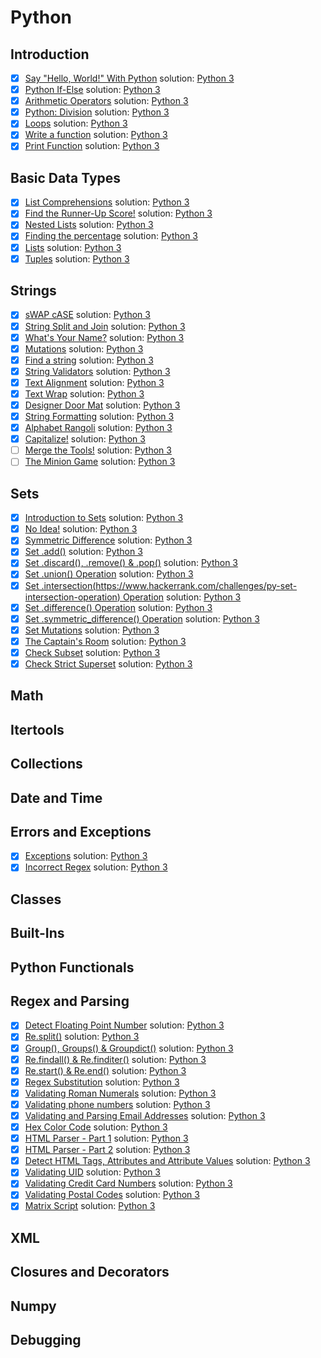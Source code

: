 # Python

## Introduction
-   [x] [Say "Hello, World!" With Python](https://www.hackerrank.com/challenges/py-hello-world) solution: [Python 3](<https://github.com/asakura/repetition/blob/master/hackerrank/Python/Say "Hello, World!" With Python/solution.py>)
-   [x] [Python If-Else](https://www.hackerrank.com/challenges/py-if-else) solution: [Python 3](<https://github.com/asakura/repetition/blob/master/hackerrank/Python/Python If-Else/solution.py>)
-   [x] [Arithmetic Operators](https://www.hackerrank.com/challenges/python-arithmetic-operators) solution: [Python 3](<https://github.com/asakura/repetition/blob/master/hackerrank/Python/Arithmetic Operators/solution.py>)
-   [x] [Python: Division](https://www.hackerrank.com/challenges/python-division) solution: [Python 3](<https://github.com/asakura/repetition/blob/master/hackerrank/Python/Python: Division/solution.py>)
-   [x] [Loops](https://www.hackerrank.com/challenges/python-loops) solution: [Python 3](<https://github.com/asakura/repetition/blob/master/hackerrank/Python/Loops/solution.py>)
-   [x] [Write a function](https://www.hackerrank.com/challenges/write-a-function) solution: [Python 3](<https://github.com/asakura/repetition/blob/master/hackerrank/Python/Write a function/solution.py>)
-   [x] [Print Function](https://www.hackerrank.com/challenges/python-print) solution: [Python 3](<https://github.com/asakura/repetition/blob/master/hackerrank/Python/Print Function/solution.py>)

## Basic Data Types
-   [x] [List Comprehensions](https://www.hackerrank.com/challenges/list-comprehensions) solution: [Python 3](<https://github.com/asakura/repetition/blob/master/hackerrank/Python/List Comprehensions/solution.py>)
-   [x] [Find the Runner-Up Score!](https://www.hackerrank.com/challenges/find-second-maximum-number-in-a-list) solution: [Python 3](<https://github.com/asakura/repetition/blob/master/hackerrank/Python/Find the Runner-Up Score!/solution.py>)
-   [x] [Nested Lists](https://www.hackerrank.com/challenges/nested-list) solution: [Python 3](<https://github.com/asakura/repetition/blob/master/hackerrank/Python/Nested Lists/solution.py>)
-   [x] [Finding the percentage](https://www.hackerrank.com/challenges/finding-the-percentage) solution: [Python 3](<https://github.com/asakura/repetition/blob/master/hackerrank/Python/Finding the percentage/solution.py>)
-   [x] [Lists](https://www.hackerrank.com/challenges/python-lists) solution: [Python 3](<https://github.com/asakura/repetition/blob/master/hackerrank/Python/Lists/solution.py>)
-   [x] [Tuples](https://www.hackerrank.com/challenges/python-tuples) solution: [Python 3](<https://github.com/asakura/repetition/blob/master/hackerrank/Python/Tuples/solution.py>)

## Strings
-   [x] [sWAP cASE](https://www.hackerrank.com/challenges/swap-case) solution: [Python 3](<https://github.com/asakura/repetition/blob/master/hackerrank/Python/sWAP cASE/solution.py>)
-   [x] [String Split and Join](https://www.hackerrank.com/challenges/python-string-split-and-join) solution: [Python 3](<https://github.com/asakura/repetition/blob/master/hackerrank/Python/String Split and Join/solution.py>)
-   [x] [What's Your Name?](https://www.hackerrank.com/challenges/whats-your-name) solution: [Python 3](<https://github.com/asakura/repetition/blob/master/hackerrank/Python/What's Your Name?/solution.py>)
-   [x] [Mutations](https://www.hackerrank.com/challenges/python-mutations) solution: [Python 3](<https://github.com/asakura/repetition/blob/master/hackerrank/Python/Mutations/solution.py>)
-   [x] [Find a string](https://www.hackerrank.com/challenges/find-a-string) solution: [Python 3](<https://github.com/asakura/repetition/blob/master/hackerrank/Python/Find a string/solution.py>)
-   [x] [String Validators](https://www.hackerrank.com/challenges/string-validators) solution: [Python 3](<https://github.com/asakura/repetition/blob/master/hackerrank/Python/String Validators/solution.py>)
-   [x] [Text Alignment](https://www.hackerrank.com/challenges/text-alignment) solution: [Python 3](<https://github.com/asakura/repetition/blob/master/hackerrank/Python/Text Alignment/solution.py>)
-   [x] [Text Wrap](https://www.hackerrank.com/challenges/text-wrap) solution: [Python 3](<https://github.com/asakura/repetition/blob/master/hackerrank/Python/Text Wrap/solution.py>)
-   [x] [Designer Door Mat](https://www.hackerrank.com/challenges/designer-door-mat) solution: [Python 3](<https://github.com/asakura/repetition/blob/master/hackerrank/Python/Designer Door Mat/solution.py>)
-   [x] [String Formatting](https://www.hackerrank.com/challenges/python-string-formatting) solution: [Python 3](<https://github.com/asakura/repetition/blob/master/hackerrank/Python/String Formatting/solution.py>)
-   [x] [Alphabet Rangoli](https://www.hackerrank.com/challenges/alphabet-rangoli) solution: [Python 3](<https://github.com/asakura/repetition/blob/master/hackerrank/Python/Alphabet Rangoli/solution.py>)
-   [x] [Capitalize!](https://www.hackerrank.com/challenges/capitalize) solution: [Python 3](<https://github.com/asakura/repetition/blob/master/hackerrank/Python/Capitalize!/solution.py>)
-   [ ] [Merge the Tools!]() solution: [Python 3](<https://github.com/asakura/repetition/blob/master/hackerrank/Python/Merge the Tools!/solution.py>)
-   [ ] [The Minion Game]() solution: [Python 3](<https://github.com/asakura/repetition/blob/master/hackerrank/Python/The Minion Game/solution.py>)

## Sets
-   [x] [Introduction to Sets](https://www.hackerrank.com/challenges/py-introduction-to-sets) solution: [Python 3](<https://github.com/asakura/repetition/blob/master/hackerrank/Python/Introduction to Sets/solution.py>)
-   [x] [No Idea!](https://www.hackerrank.com/challenges/no-idea) solution: [Python 3](<https://github.com/asakura/repetition/blob/master/hackerrank/Python/No Idea!/solution.py>)
-   [x] [Symmetric Difference](https://www.hackerrank.com/challenges/symmetric-difference) solution: [Python 3](<https://github.com/asakura/repetition/blob/master/hackerrank/Python/Symmetric Difference/solution.py>)
-   [x] [Set .add()](https://www.hackerrank.com/challenges/py-set-add) solution: [Python 3](<https://github.com/asakura/repetition/blob/master/hackerrank/Python/Set .add()/solution.py>)
-   [x] [Set .discard(), .remove() & .pop()](https://www.hackerrank.com/challenges/py-set-discard-remove-pop) solution: [Python 3](<https://github.com/asakura/repetition/blob/master/hackerrank/Python/Set .discard(), .remove() & .pop()/solution.py>)
-   [x] [Set .union() Operation](https://www.hackerrank.com/challenges/py-set-union) solution: [Python 3](<https://github.com/asakura/repetition/blob/master/hackerrank/Python/Set .union() Operation/solution.py>)
-   [x] [Set .intersection(https://www.hackerrank.com/challenges/py-set-intersection-operation) Operation]() solution: [Python 3](<https://github.com/asakura/repetition/blob/master/hackerrank/Python/Set .intersection() Operation/solution.py>)
-   [x] [Set .difference() Operation](https://www.hackerrank.com/challenges/py-set-difference-operationd) solution: [Python 3](<https://github.com/asakura/repetition/blob/master/hackerrank/Python/Set .difference() Operation/solution.py>)
-   [x] [Set .symmetric_difference() Operation](https://www.hackerrank.com/challenges/py-set-symmetric-difference-operation) solution: [Python 3](<https://github.com/asakura/repetition/blob/master/hackerrank/Python/Set .symmetric_difference() Operation/solution.py>)
-   [x] [Set Mutations](https://www.hackerrank.com/challenges/py-set-mutations) solution: [Python 3](<https://github.com/asakura/repetition/blob/master/hackerrank/Python/Set Mutations/solution.py>)
-   [x] [The Captain's Room](https://www.hackerrank.com/challenges/py-the-captains-room) solution: [Python 3](<https://github.com/asakura/repetition/blob/master/hackerrank/Python/The Captain's Room/solution.py>)
-   [x] [Check Subset](https://www.hackerrank.com/challenges/py-check-subset) solution: [Python 3](<https://github.com/asakura/repetition/blob/master/hackerrank/Python/Check Subset/solution.py>)
-   [x] [Check Strict Superset](https://www.hackerrank.com/challenges/py-check-strict-superset) solution: [Python 3](<https://github.com/asakura/repetition/blob/master/hackerrank/Python/Check Strict Superset/solution.py>)

## Math

## Itertools

## Collections

## Date and Time

## Errors and Exceptions
-   [x] [Exceptions](https://www.hackerrank.com/challenges/exceptions) solution: [Python 3](<https://github.com/asakura/repetition/blob/master/hackerrank/Python/Exceptions/solution.py>)
-   [x] [Incorrect Regex](https://www.hackerrank.com/challenges/incorrect-regex) solution: [Python 3](<https://github.com/asakura/repetition/blob/master/hackerrank/Python/Incorrect Regex/solution.py>)

## Classes

## Built-Ins

## Python Functionals

## Regex and Parsing
-   [x] [Detect Floating Point Number](https://www.hackerrank.com/challenges/introduction-to-regex) solution: [Python 3](<https://github.com/asakura/repetition/blob/master/hackerrank/Python/Detect Floating Point Number/solution.py>)
-   [x] [Re.split()](https://www.hackerrank.com/challenges/re-split) solution: [Python 3](<https://github.com/asakura/repetition/blob/master/hackerrank/Python/Re.split()/solution.py>)
-   [x] [Group(), Groups() & Groupdict()](https://www.hackerrank.com/challenges/re-group-groups) solution: [Python 3](<https://github.com/asakura/repetition/blob/master/hackerrank/Python/Group(), Groups() & Groupdict()/solution.py>)
-   [x] [Re.findall() & Re.finditer()](https://www.hackerrank.com/challenges/re-findall-re-finditer) solution: [Python 3](<https://github.com/asakura/repetition/blob/master/hackerrank/Python/Re.findall() & Re.finditer()/solution.py>)
-   [x] [Re.start() & Re.end()](https://www.hackerrank.com/challenges/re-start-re-end) solution: [Python 3](<https://github.com/asakura/repetition/blob/master/hackerrank/Python/Re.start() & Re.end()/solution.py>)
-   [x] [Regex Substitution](https://www.hackerrank.com/challenges/re-sub-regex-substitution) solution: [Python 3](<https://github.com/asakura/repetition/blob/master/hackerrank/Python/Regex Substitution/solution.py>)
-   [x] [Validating Roman Numerals](https://www.hackerrank.com/challenges/validate-a-roman-number) solution: [Python 3](<https://github.com/asakura/repetition/blob/master/hackerrank/Python/Validating Roman Numerals/solution.py>)
-   [x] [Validating phone numbers](https://www.hackerrank.com/challenges/validating-the-phone-number) solution: [Python 3](<https://github.com/asakura/repetition/blob/master/hackerrank/Python/Validating phone numbers/solution.py>)
-   [x] [Validating and Parsing Email Addresses](https://www.hackerrank.com/challenges/validating-named-email-addresses) solution: [Python 3](<https://github.com/asakura/repetition/blob/master/hackerrank/Python/Validating and Parsing Email Addresses/solution.py>)
-   [x] [Hex Color Code](https://www.hackerrank.com/challenges/hex-color-code) solution: [Python 3](<https://github.com/asakura/repetition/blob/master/hackerrank/Python/Hex Color Code/solution.py>)
-   [x] [HTML Parser - Part 1](https://www.hackerrank.com/challenges/html-parser-part-1) solution: [Python 3](<https://github.com/asakura/repetition/blob/master/hackerrank/Python/HTML Parser - Part 1/solution.py>)
-   [x] [HTML Parser - Part 2](https://www.hackerrank.com/challenges/html-parser-part-2) solution: [Python 3](<https://github.com/asakura/repetition/blob/master/hackerrank/Python/HTML Parser - Part 2/solution.py>)
-   [x] [Detect HTML Tags, Attributes and Attribute Values](https://www.hackerrank.com/challenges/detect-html-tags-attributes-and-attribute-values) solution: [Python 3](<https://github.com/asakura/repetition/blob/master/hackerrank/Python/Detect HTML Tags, Attributes and Attribute Values/solution.py>)
-   [x] [Validating UID](https://www.hackerrank.com/challenges/validating-uid) solution: [Python 3](<https://github.com/asakura/repetition/blob/master/hackerrank/Python/Validating UID/solution.py>)
-   [x] [Validating Credit Card Numbers](https://www.hackerrank.com/challenges/validating-credit-card-number) solution: [Python 3](<https://github.com/asakura/repetition/blob/master/hackerrank/Python/Validating Credit Card Numbers/solution.py>)
-   [x] [Validating Postal Codes](https://www.hackerrank.com/challenges/validating-postalcode) solution: [Python 3](<https://github.com/asakura/repetition/blob/master/hackerrank/Python/Validating Postal Codes/solution.py>)
-   [x] [Matrix Script](https://www.hackerrank.com/challenges/matrix-script) solution: [Python 3](<https://github.com/asakura/repetition/blob/master/hackerrank/Python/Matrix Script/solution.py>)

## XML

## Closures and Decorators

## Numpy

## Debugging